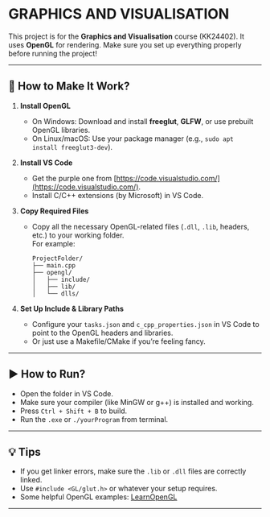 # GRAPHICS AND VISUALISATION

This project is for the **Graphics and Visualisation** course (KK24402). It uses **OpenGL** for rendering. Make sure you set up everything properly before running the project!

---

## 🔧 How to Make It Work?

1. **Install OpenGL**
   - On Windows: Download and install **freeglut**, **GLFW**, or use prebuilt OpenGL libraries.
   - On Linux/macOS: Use your package manager (e.g., `sudo apt install freeglut3-dev`).

2. **Install VS Code**
   - Get the purple one from [https://code.visualstudio.com/](https://code.visualstudio.com/).
   - Install C/C++ extensions (by Microsoft) in VS Code.

3. **Copy Required Files**
   - Copy all the necessary OpenGL-related files (`.dll`, `.lib`, headers, etc.) to your working folder.  
     For example:
     ```
     ProjectFolder/
     ├── main.cpp
     ├── opengl/
     │   ├── include/
     │   ├── lib/
     │   └── dlls/
     ```

4. **Set Up Include & Library Paths**
   - Configure your `tasks.json` and `c_cpp_properties.json` in VS Code to point to the OpenGL headers and libraries.
   - Or just use a Makefile/CMake if you’re feeling fancy.

---

## ▶️ How to Run?

- Open the folder in VS Code.
- Make sure your compiler (like MinGW or g++) is installed and working.
- Press `Ctrl + Shift + B` to build.
- Run the `.exe` or `./yourProgram` from terminal.

---

## 💡 Tips

- If you get linker errors, make sure the `.lib` or `.dll` files are correctly linked.
- Use `#include <GL/glut.h>` or whatever your setup requires.
- Some helpful OpenGL examples: [LearnOpenGL](https://learnopengl.com/)

--- 
